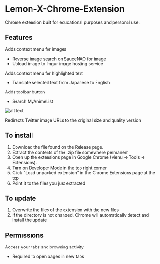 Lemon-X-Chrome-Extension
========================
Chrome extension built for educational purposes and personal use.

Features
------------
Adds context menu for images
- Reverse image search on SauceNAO for image
- Upload image to Imgur image hosting service

Adds context menu for highlighted text
- Translate selected text from Japanese to English

Adds toolbar button
- Search MyAnimeList
 
![alt text](https://dl.dropboxusercontent.com/u/15765996/Images/Lemon%20X%20Chrome%20Extension/2014-03-09_23-22-55.png "")

Redirects Twitter image URLs to the original size and quality version

To install
------------
1. Download the file found on the Release page.
2. Extract the contents of the .zip file somewhere permanent
3. Open up the extensions page in Google Chrome (Menu -> Tools -> Extensions).
4. Turn on Developer Mode in the top right corner
5. Click "Load unpacked extension" in the Chrome Extensions page at the top
6. Point it to the files you just extracted

To update
------------
1. Overwrite the files of the extension with the new files
2. If the directory is not changed, Chrome will automatically detect and install the update

Permissions
-----------------
Access your tabs and browsing activity
- Required to open pages in new tabs
